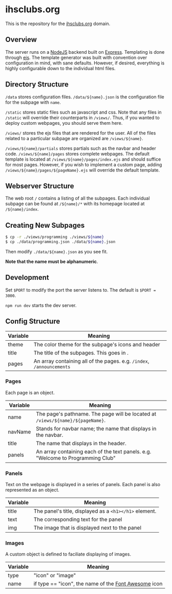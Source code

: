 # ihsclubs.org
This is the repository for the [ihsclubs.org](ihsclubs.org) domain. 

## Overview
The server runs on a [NodeJS](https://nodejs.org/en/) backend built on [Express](https://expressjs.com/). Templating is done through [ejs](https://ejs.co/). The template generator was built with convention over configuration in mind, with sane defaults. However, if desired, everything is highly configurable down to the individual html files. 

## Directory Structure
`/data` stores configuration files. `/data/${name}.json` is the configuration file for the subpage with `name`. 

`/static` stores static files such as javascript and css. Note that any files in `/static` will override their counterparts in `/views/`. Thus, if you wanted to deploy custom webpages, you should serve them here. 

`/views/` stores the ejs files that are rendered for the user. All of the files related to a particular subpage are organized are `/views/${name}`. 

`/views/${name}/partials` stores partials such as the navbar and header code. 
`/views/${name}/pages` stores complete webpages. The default template is located at `/views/${name}/pages/index.ejs` and should suffice for most pages. However, if you wish to implement a custom page, adding `/views/${name}/pages/${pageName}.ejs` will override the default template. 

## Webserver Structure
The web root `/` contains a listing of all the subpages. Each individual subpage can be found at `/${name}/*` with its homepage located at `/${name}/index`. 

## Creating New Subpages
```bash
$ cp -r ./views/programming ./views/${name}
$ cp ./data/programming.json ./data/${name}.json
```
Then modify `./data/${name}.json` as you see fit. 

**Note that the name must be alphanumeric**. 

## Development
Set `$PORT` to modify the port the server listens to. The default is `$PORT = 3000`. 

`npm run dev` starts the dev server.


## Config Structure
| Variable  | Meaning |
| ------------- | ------------- |
| theme  | The color theme for the subpage's icons and header  |
| title  | The title of the subpages. This goes in <title></title>.  |
| pages  | An array containing all of the pages. e.g. `/index`, `/announcements` |

### Pages
Each page is an object. 

| Variable  | Meaning |
| ------------- | ------------- |
| name  | The page's pathname. The page will be located at `/views/${name}/${pageName}`.  |
| navName  | Stands for navbar name; the name that displays in the navbar.   |
| title  | The name that displays in the header. |
| panels  | An array containing each of the text panels. e.g. "Welcome to Programming Club" |

### Panels
Text on the webpage is displayed in a series of panels. Each panel is also represented as an object. 

| Variable  | Meaning |
| ------------- | ------------- |
| title  | The panel's title, displayed as a `<h1></h1>` element.  |
| text  | The corresponding text for the panel    |
| img  | The image that is displayed next to the panel |

### Images
A custom object is defined to faciliate displaying of images. 

| Variable  | Meaning |
| ------------- | ------------- |
| type  | "icon" or "image"  |
| name  | if type == "icon", the name of the [Font Awesome](https://fontawesome.com/v4.7.0/icons/) icon |

